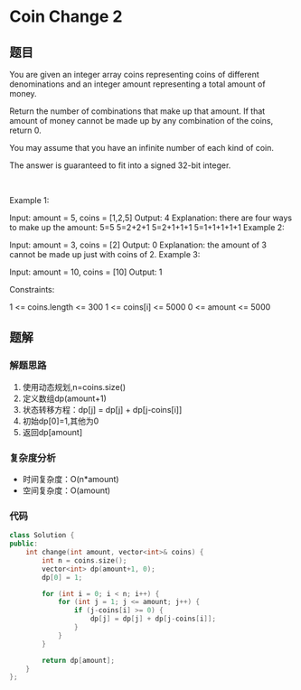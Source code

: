 # Coin Change 2
## 题目
You are given an integer array coins representing coins of different denominations and an integer amount representing a total amount of money.

Return the number of combinations that make up that amount. If that amount of money cannot be made up by any combination of the coins, return 0.

You may assume that you have an infinite number of each kind of coin.

The answer is guaranteed to fit into a signed 32-bit integer.

 

Example 1:

Input: amount = 5, coins = [1,2,5]
Output: 4
Explanation: there are four ways to make up the amount:
5=5
5=2+2+1
5=2+1+1+1
5=1+1+1+1+1
Example 2:

Input: amount = 3, coins = [2]
Output: 0
Explanation: the amount of 3 cannot be made up just with coins of 2.
Example 3:

Input: amount = 10, coins = [10]
Output: 1
 

Constraints:

1 <= coins.length <= 300
1 <= coins[i] <= 5000
0 <= amount <= 5000

## 题解
### 解题思路
1. 使用动态规划,n=coins.size()
2. 定义数组dp(amount+1)
3. 状态转移方程：dp[j] = dp[j] + dp[j-coins[i]]
4. 初始dp[0]=1,其他为0
5. 返回dp[amount]

### 复杂度分析
+ 时间复杂度：O(n*amount)
+ 空间复杂度：O(amount)
### 代码

```cpp
class Solution {
public:
    int change(int amount, vector<int>& coins) {
        int n = coins.size();
        vector<int> dp(amount+1, 0);
        dp[0] = 1;

        for (int i = 0; i < n; i++) {
            for (int j = 1; j <= amount; j++) {
                if (j-coins[i] >= 0) {
                    dp[j] = dp[j] + dp[j-coins[i]];
                }
            }
        }

        return dp[amount];
    }
};